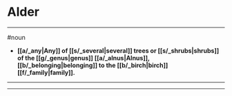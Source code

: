 # Alder
---
#noun
- **[[a/_any|Any]] of [[s/_several|several]] trees or [[s/_shrubs|shrubs]] of the [[g/_genus|genus]] [[a/_alnus|Alnus]], [[b/_belonging|belonging]] to the [[b/_birch|birch]] [[f/_family|family]].**
---
---
